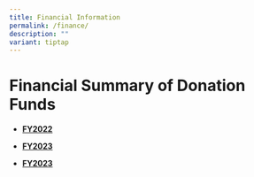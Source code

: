 ```yaml
---
title: Financial Information
permalink: /finance/
description: ""
variant: tiptap
---
```

<h1>Financial Summary of Donation Funds</h1>
<ul data-tight="true" class="tight">
<li>
<p><strong><a href="/files/ACSJ_Summary_of_Donations_related_Funds_Financial_Information_Table_FY2022.pdf" rel="noopener nofollow" target="_blank">FY2022</a></strong>
</p>
</li>
<li>
<p><strong><a href="/files/ACSJ_Summary_of_Donations_related_Funds_Financial_Information_Table_FY2023.pdf" rel="noopener nofollow" target="_blank">FY2023</a></strong>
</p>
</li>
<li>
<p><strong><a href="/files/ACSJ_Summary_of_Donations_related_Funds_Financial_Information_Table_FY2024.pdf" rel="noopener nofollow" target="_blank">FY2023</a></strong>
</p>
</li>
</ul>
<p></p>